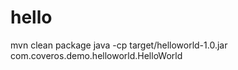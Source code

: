 # hello

mvn clean package
java -cp target/helloworld-1.0.jar com.coveros.demo.helloworld.HelloWorld
